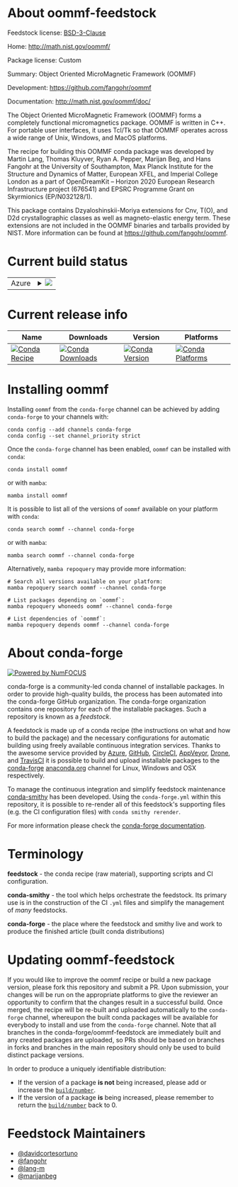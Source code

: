 About oommf-feedstock
=====================

Feedstock license: [BSD-3-Clause](https://github.com/conda-forge/oommf-feedstock/blob/main/LICENSE.txt)

Home: http://math.nist.gov/oommf/

Package license: Custom

Summary: Object Oriented MicroMagnetic Framework (OOMMF)

Development: https://github.com/fangohr/oommf

Documentation: http://math.nist.gov/oommf/doc/

The Object Oriented MicroMagnetic Framework (OOMMF) forms a completely
functional micromagnetics package. OOMMF is written in C++. For portable user
interfaces, it uses Tcl/Tk so that OOMMF operates across a wide range of Unix,
Windows, and MacOS platforms.

The recipe for building this OOMMF conda package was developed by Martin Lang,
Thomas Kluyver, Ryan A. Pepper, Marijan Beg, and Hans Fangohr at the University
of Southampton, Max Planck Institute for the Structure and Dynamics of Matter,
European XFEL, and Imperial College London as a part of OpenDreamKit – Horizon
2020 European Research Infrastructure project (676541) and EPSRC Programme Grant
on Skyrmionics (EP/N032128/1).

This package contains Dzyaloshinskii-Moriya extensions for Cnv, T(O), and D2d
crystallographic classes as well as magneto-elastic energy term. These
extensions are not included in the OOMMF binaries and tarballs provided by NIST.
More information can be found at https://github.com/fangohr/oommf.


Current build status
====================


<table>
    
  <tr>
    <td>Azure</td>
    <td>
      <details>
        <summary>
          <a href="https://dev.azure.com/conda-forge/feedstock-builds/_build/latest?definitionId=4884&branchName=main">
            <img src="https://dev.azure.com/conda-forge/feedstock-builds/_apis/build/status/oommf-feedstock?branchName=main">
          </a>
        </summary>
        <table>
          <thead><tr><th>Variant</th><th>Status</th></tr></thead>
          <tbody><tr>
              <td>linux_64</td>
              <td>
                <a href="https://dev.azure.com/conda-forge/feedstock-builds/_build/latest?definitionId=4884&branchName=main">
                  <img src="https://dev.azure.com/conda-forge/feedstock-builds/_apis/build/status/oommf-feedstock?branchName=main&jobName=linux&configuration=linux%20linux_64_" alt="variant">
                </a>
              </td>
            </tr><tr>
              <td>osx_64</td>
              <td>
                <a href="https://dev.azure.com/conda-forge/feedstock-builds/_build/latest?definitionId=4884&branchName=main">
                  <img src="https://dev.azure.com/conda-forge/feedstock-builds/_apis/build/status/oommf-feedstock?branchName=main&jobName=osx&configuration=osx%20osx_64_" alt="variant">
                </a>
              </td>
            </tr><tr>
              <td>osx_arm64</td>
              <td>
                <a href="https://dev.azure.com/conda-forge/feedstock-builds/_build/latest?definitionId=4884&branchName=main">
                  <img src="https://dev.azure.com/conda-forge/feedstock-builds/_apis/build/status/oommf-feedstock?branchName=main&jobName=osx&configuration=osx%20osx_arm64_" alt="variant">
                </a>
              </td>
            </tr><tr>
              <td>win_64</td>
              <td>
                <a href="https://dev.azure.com/conda-forge/feedstock-builds/_build/latest?definitionId=4884&branchName=main">
                  <img src="https://dev.azure.com/conda-forge/feedstock-builds/_apis/build/status/oommf-feedstock?branchName=main&jobName=win&configuration=win%20win_64_" alt="variant">
                </a>
              </td>
            </tr>
          </tbody>
        </table>
      </details>
    </td>
  </tr>
</table>

Current release info
====================

| Name | Downloads | Version | Platforms |
| --- | --- | --- | --- |
| [![Conda Recipe](https://img.shields.io/badge/recipe-oommf-green.svg)](https://anaconda.org/conda-forge/oommf) | [![Conda Downloads](https://img.shields.io/conda/dn/conda-forge/oommf.svg)](https://anaconda.org/conda-forge/oommf) | [![Conda Version](https://img.shields.io/conda/vn/conda-forge/oommf.svg)](https://anaconda.org/conda-forge/oommf) | [![Conda Platforms](https://img.shields.io/conda/pn/conda-forge/oommf.svg)](https://anaconda.org/conda-forge/oommf) |

Installing oommf
================

Installing `oommf` from the `conda-forge` channel can be achieved by adding `conda-forge` to your channels with:

```
conda config --add channels conda-forge
conda config --set channel_priority strict
```

Once the `conda-forge` channel has been enabled, `oommf` can be installed with `conda`:

```
conda install oommf
```

or with `mamba`:

```
mamba install oommf
```

It is possible to list all of the versions of `oommf` available on your platform with `conda`:

```
conda search oommf --channel conda-forge
```

or with `mamba`:

```
mamba search oommf --channel conda-forge
```

Alternatively, `mamba repoquery` may provide more information:

```
# Search all versions available on your platform:
mamba repoquery search oommf --channel conda-forge

# List packages depending on `oommf`:
mamba repoquery whoneeds oommf --channel conda-forge

# List dependencies of `oommf`:
mamba repoquery depends oommf --channel conda-forge
```


About conda-forge
=================

[![Powered by
NumFOCUS](https://img.shields.io/badge/powered%20by-NumFOCUS-orange.svg?style=flat&colorA=E1523D&colorB=007D8A)](https://numfocus.org)

conda-forge is a community-led conda channel of installable packages.
In order to provide high-quality builds, the process has been automated into the
conda-forge GitHub organization. The conda-forge organization contains one repository
for each of the installable packages. Such a repository is known as a *feedstock*.

A feedstock is made up of a conda recipe (the instructions on what and how to build
the package) and the necessary configurations for automatic building using freely
available continuous integration services. Thanks to the awesome service provided by
[Azure](https://azure.microsoft.com/en-us/services/devops/), [GitHub](https://github.com/),
[CircleCI](https://circleci.com/), [AppVeyor](https://www.appveyor.com/),
[Drone](https://cloud.drone.io/welcome), and [TravisCI](https://travis-ci.com/)
it is possible to build and upload installable packages to the
[conda-forge](https://anaconda.org/conda-forge) [anaconda.org](https://anaconda.org/)
channel for Linux, Windows and OSX respectively.

To manage the continuous integration and simplify feedstock maintenance
[conda-smithy](https://github.com/conda-forge/conda-smithy) has been developed.
Using the ``conda-forge.yml`` within this repository, it is possible to re-render all of
this feedstock's supporting files (e.g. the CI configuration files) with ``conda smithy rerender``.

For more information please check the [conda-forge documentation](https://conda-forge.org/docs/).

Terminology
===========

**feedstock** - the conda recipe (raw material), supporting scripts and CI configuration.

**conda-smithy** - the tool which helps orchestrate the feedstock.
                   Its primary use is in the construction of the CI ``.yml`` files
                   and simplify the management of *many* feedstocks.

**conda-forge** - the place where the feedstock and smithy live and work to
                  produce the finished article (built conda distributions)


Updating oommf-feedstock
========================

If you would like to improve the oommf recipe or build a new
package version, please fork this repository and submit a PR. Upon submission,
your changes will be run on the appropriate platforms to give the reviewer an
opportunity to confirm that the changes result in a successful build. Once
merged, the recipe will be re-built and uploaded automatically to the
`conda-forge` channel, whereupon the built conda packages will be available for
everybody to install and use from the `conda-forge` channel.
Note that all branches in the conda-forge/oommf-feedstock are
immediately built and any created packages are uploaded, so PRs should be based
on branches in forks and branches in the main repository should only be used to
build distinct package versions.

In order to produce a uniquely identifiable distribution:
 * If the version of a package **is not** being increased, please add or increase
   the [``build/number``](https://docs.conda.io/projects/conda-build/en/latest/resources/define-metadata.html#build-number-and-string).
 * If the version of a package **is** being increased, please remember to return
   the [``build/number``](https://docs.conda.io/projects/conda-build/en/latest/resources/define-metadata.html#build-number-and-string)
   back to 0.

Feedstock Maintainers
=====================

* [@davidcortesortuno](https://github.com/davidcortesortuno/)
* [@fangohr](https://github.com/fangohr/)
* [@lang-m](https://github.com/lang-m/)
* [@marijanbeg](https://github.com/marijanbeg/)

